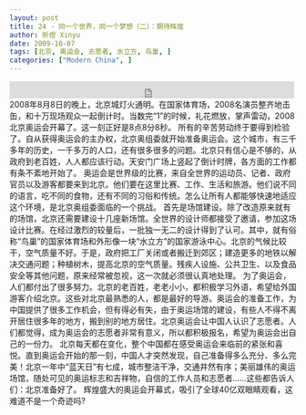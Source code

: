 ```yaml
---
layout: post
title: 24 - 同一个世界，同一个梦想（二）：期待辉煌
author: 昕煜 Xinyu
date: 2009-10-07
tags: [北京, 奥运会, 志愿者, 水立方, 鸟巢, ]
categories: ["Modern China", ]
---
```


<iframe src="https://archive.org/embed/slowchinese_201909/Slow_Chinese_024.mp3" width="500" height="30" frameborder="0" webkitallowfullscreen="true" mozallowfullscreen="true" allowfullscreen></iframe>
2008年8月8日的晚上，北京城灯火通明。在国家体育场，2008名演员整齐地击缶，和十万现场观众一起倒计时。当数完“1”的时候，礼花燃放，掌声雷动，2008北京奥运会开幕了。这一刻正好是8点8分8秒。
所有的辛苦劳动终于要得到检验了。自从获得奥运会的主办权，北京奥组委就开始准备奥运会。这个城市，有三千多年的历史，一千多万的人口，还有很多很多的问题。北京只有信心是不够的，从政府到老百姓，人人都应该行动。天安门广场上竖起了倒计时牌，各方面的工作都有条不紊地开始了。
奥运会是世界级的比赛，来自全世界的运动员、记者、政府官员以及游客都要来到北京。他们要在这里比赛、工作、生活和旅游。他们说不同的语言，吃不同的食物，还有不同的习俗和传统。怎么让所有人都能够快速地适应这个环境，是北京奥组委面临的一个挑战。
首先是场馆建设。除了改造原来就有的场馆，北京还需要建设十几座新场馆。全世界的设计师都接受了邀请，参加这场设计比赛。在经过激烈的较量后，一批独一无二的设计得到了认可。其中，就有俗称“鸟巢”的国家体育场和外形像一块“水立方”的国家游泳中心。北京的气候比较干，空气质量不好。于是，政府把工厂关闭或者搬迁到郊区；建造更多的地铁以解决交通问题；种植树木，提高北京的空气质量。残疾人设施、公共卫生、以及食品安全等其他问题，原来经常被忽视，这一次就必须很认真地处理。
为了奥运会，人们都付出了很多努力。北京的老百姓，老老小小，都积极学习外语，希望给外国游客介绍北京。这些对北京最熟悉的人，都是最好的导游。奥运会的准备工作，为中国提供了很多工作机会，但有得必有失，由于奥运场馆的建设，有些人不得不离开居住很多年的地方，搬到别的地方居住。北京奥运会让中国人认识了志愿者。人们都觉得，成为奥运会的志愿者非常有意义，所以都积极报名，希望为奥运会出自己的一份力。
北京每天都在变化，整个中国都在感受奥运会来临前的紧张和喜悦。直到奥运会开始的那一刻，中国人才突然发现，自己准备得多么充分、多么完美！北京一年中“蓝天日”有七成，城市整洁干净，交通井然有序；美丽雄伟的奥运场馆，随处可见的奥运标志和吉祥物，自信的工作人员和志愿者……这些都告诉人们：北京准备好了。
辉煌盛大的奥运会开幕式，吸引了全球40亿双眼睛观看，这难道不是一个奇迹吗?
 
